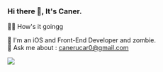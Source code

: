 ### Hi there 👋, It's Caner.

🎅🏻 How's it goingg

🌱 I'm an iOS and Front-End Developer and zombie. <br>
💬 Ask me about : canerucar0@gmail.com

![](https://komarev.com/ghpvc/?username=canerucar&label=PROFILE+VIEWS)

<!--
**canerucar/canerucar** is a ✨ _special_ ✨ repository because its `README.md` (this file) appears on your GitHub profile.

Here are some ideas to get you started:

- 🔭 I’m currently working on ...
- 🌱 I’m currently learning ...
- 👯 I’m looking to collaborate on ...
- 🤔 I’m looking for help with ...
- 💬 Ask me about ...
- 📫 How to reach me: ...
- 😄 Pronouns: ...
- ⚡ Fun fact: ...
-->
